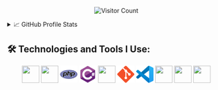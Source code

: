 <!-- شمارش بازدیدها -->
<p align="center">
  <img src="https://profile-counter.glitch.me/amirwopi/count.svg" alt="Visitor Count" />
</p>

<!-- پروفایل گیت‌هاب -->
<details>
  <summary>📈 GitHub Profile Stats</summary>
  <div>
    <h2 align="center">✨ Github Stats ✨</h2>
    <p align="center">
      <a href="https://github.com/amirwopi">
        <img src="https://github-readme-stats.vercel.app/api/top-langs/?username=amirwopi&langs_count=6&theme=gruvbox&layout=compact&hide_border=true" alt="Top Languages" />
      </a>
    </p>
    <p align="center">
      <a href="https://github.com/amirwopi">
        <img width="49.5%" src="https://github-readme-stats.vercel.app/api?username=amirwopi&show_icons=true&theme=gruvbox&hide_border=true" alt="GitHub Stats" />
        <img width="49.5%" src="https://github-readme-streak-stats.herokuapp.com/?user=amirwopi&theme=gruvbox&hide_border=true" alt="GitHub Streak" />
      </a>
    </p>
  </div>    
</details>

## 🛠 Technologies and Tools I Use:
<p align="center">
  <a href="https://python.org/"><img src="https://i.giphy.com/media/LMt9638dO8dftAjtco/100.webp" width="40" height="40"/></a>
  <a href="https://nodejs.org/"><img src="https://i.giphy.com/media/ln7z2eWriiQAllfVcn/200.webp" width="40" height="40"/></a>
  <a href="https://www.php.net/"><img src="https://raw.githubusercontent.com/devicons/devicon/master/icons/php/php-original.svg" width="40" height="40"/></a>
  <a href="https://docs.microsoft.com/en-us/dotnet/csharp/"><img src="https://raw.githubusercontent.com/devicons/devicon/master/icons/csharp/csharp-original.svg" width="40" height="40"/></a>
  <a href="https://isocpp.org/"><img src="https://upload.wikimedia.org/wikipedia/commons/thumb/1/18/ISO_C%2B%2B_Logo.svg/1822px-ISO_C%2B%2B_Logo.svg.png" width="40" height="40"/></a>
  <a href="https://git-scm.com/"><img src="https://raw.githubusercontent.com/devicons/devicon/master/icons/git/git-original.svg" width="40" height="40"/></a>
  <a href="https://marketplace.visualstudio.com/items?itemName=i007c.00-team-theme"><img src="https://raw.githubusercontent.com/devicons/devicon/master/icons/vscode/vscode-original.svg" width="40" height="40"/></a>
  <a href="https://www.jetbrains.com/idea/"><img src="https://seeklogo.com/images/I/intellij-idea-logo-F0395EF783-seeklogo.com.png" width="40" height="40"/></a>
  <a href="https://java.com/"><img src="https://www.vectorlogo.zone/logos/java/java-icon.svg" width="40" height="40"/></a>
  <a href="https://www.unrealengine.com/"><img src="https://iili.io/HX1PWOP.png" width="40" height="40"/></a>
</p>
